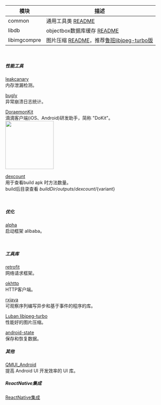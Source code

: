 
 模块  | 描述  
 ---- | ----- 
 common | 通用工具类 [README](https://github.com/damo2/common/tree/master/common)
 libdb | objectbox数据库缓存 [README](https://github.com/damo2/common/blob/master/libcache)
libimgcompre | 图片压缩 [README](https://github.com/damo2/common/tree/master/libimgcompre)，推荐[鲁班libjpeg-turbo版](https://github.com/Curzibn/Luban/tree/turbo)

<br>

##### 性能工具
[leakcanary](https://github.com/square/leakcanary)  
内存泄漏检测。

[bugly](https://bugly.qq.com/docs/user-guide/instruction-manual-android/?v=20180709165613)  
异常崩溃日志统计。

[DoraemonKit](https://github.com/didi/DoraemonKit)  
滴滴客户端(iOS、Android)研发助手，简称 "DoKit"。  
<img src="https://wangru.oss-cn-qingdao.aliyuncs.com/github/t1.jpg" width="150">

[dexcount](https://github.com/KeepSafe/dexcount-gradle-plugin)  
用于查看build apk 时方法数量。  
build后目录查看 ${buildDir}/outputs/dexcount/${variant}


<br>

##### 优化
[alpha](https://github.com/alibaba/alpha)   
启动框架 alibaba。


<br>

##### 工具库
[retrofit](https://github.com/square/retrofit)  
网络请求框架。

[okhttp](https://github.com/square/okhttp)  
HTTP客户端。

[rxjava](https://github.com/ReactiveX/RxJava)  
可观察序列编写异步和基于事件的程序的库。



[Luban libjpeg-turbo](https://github.com/Curzibn/Luban/tree/turbo)  
性能好的图片压缩。

[android-state](https://github.com/evernote/android-state)  
保存和恢复数据。

##### 其他
[QMUI_Android](https://github.com/Tencent/QMUI_Android)  
提高 Android UI 开发效率的 UI 库。

##### ReactNative集成
[ReactNative集成](https://www.jianshu.com/p/a7fc884da42a)